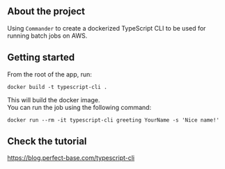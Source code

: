 ## About the project

Using `Commander` to create a dockerized TypeScript CLI to be used for running batch jobs on AWS.

## Getting started

From the root of the app, run:

```
docker build -t typescript-cli .
```

This will build the docker image.  
You can run the job using the following command:

```
docker run --rm -it typescript-cli greeting YourName -s 'Nice name!'
```

## Check the tutorial

https://blog.perfect-base.com/typescript-cli

